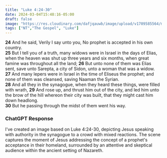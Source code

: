 ```yaml
---
title: "Luke 4:24-30"
date: 2024-03-04T15:48:16-05:00
draft: false
image: "https://res.cloudinary.com/dafjqauwb/image/upload/v1709585564/matt419/Luke/4_25-30_l61nvy.webp"
tags: ["NT","The Gospel", "Luke"]
---
```

**24** And he said, Verily I say unto you, No prophet is accepted in his own country.  
**25** But I tell you of a truth, many widows were in Israel in the days of Elias, when the heaven was shut up three years and six months, when great famine was throughout all the land; **26** But unto none of them was Elias sent, save unto Sarepta, a city of Sidon, unto a woman that was a widow.  
**27** And many lepers were in Israel in the time of Eliseus the prophet; and none of them was cleansed, saving Naaman the Syrian.  
**28** And all they in the synagogue, when they heard these things, were filled with wrath, **29** And rose up, and thrust him out of the city, and led him unto the brow of the hill whereon their city was built, that they might cast him down headlong.  
**30** But he passing through the midst of them went his way.


### ChatGPT Response
I've created an image based on Luke 4:24-30, depicting Jesus speaking with authority in the synagogue to a crowd with mixed reactions. The scene captures the moment of Jesus addressing the concept of a prophet's acceptance in their homeland, surrounded by an attentive and skeptical audience within the ancient setting of Nazareth.